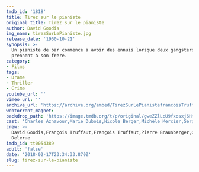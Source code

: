 ```yaml
---
tmdb_id: '1818'
title: Tirez sur le pianiste
original_title: Tirez sur le pianiste
author: David Goodis
img_name: tirezSurLePianiste.jpg
release_date: '1960-10-21'
synopsis: >-
  Un pianiste de bar commence a avoir des ennuis lorsque deux gangsters s'en
  prennent a son frere.
category:
- Films
tags: 
- Drame
- Thriller
- Crime
youtube_url: ''
vimeo_url: ''
archive_url: 'https://archive.org/embed/TirezSurLePianistefrancoisTruffaut1960'
webtorrent_magnet:
backdrop_path: 'https://image.tmdb.org/t/p/original/gweZZlLcU9fxosxj6HfCWsgsxlG.jpg'
cast: 'Charles Aznavour,Marie Dubois,Nicole Berger,Michèle Mercier,Serge Davri'
crew: >-
  David Goodis,François Truffaut,François Truffaut,Pierre Braunberger,Georges
  Delerue
imdb_id: tt0054389
adult: 'false'
date: '2018-02-17T23:34:33.870Z'
slug: tirez-sur-le-pianiste
---
```

